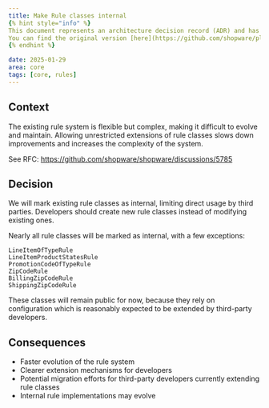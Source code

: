 ```yaml
---
title: Make Rule classes internal
{% hint style="info" %}
This document represents an architecture decision record (ADR) and has been mirrored from the ADR section in our Shopware 6 repository.
You can find the original version [here](https://github.com/shopware/platform/blob/trunk/adr/2025-01-29-make-rule-classes-internal.md)
{% endhint %}

date: 2025-01-29
area: core
tags: [core, rules]
---
```


## Context
The existing rule system is flexible but complex, making it difficult to evolve and maintain. Allowing unrestricted extensions of rule classes slows down improvements and increases the complexity of the system.

See RFC: https://github.com/shopware/shopware/discussions/5785

## Decision
We will mark existing rule classes as internal, limiting direct usage by third parties. Developers should create new rule classes instead of modifying existing ones. 

Nearly all rule classes will be marked as internal, with a few exceptions: 

```
LineItemOfTypeRule
LineItemProductStatesRule
PromotionCodeOfTypeRule
ZipCodeRule
BillingZipCodeRule
ShippingZipCodeRule
```

These classes will remain public for now, because they rely on configuration which is reasonably expected to be extended by third-party developers.

## Consequences
* Faster evolution of the rule system
* Clearer extension mechanisms for developers
* Potential migration efforts for third-party developers currently extending rule classes
* Internal rule implementations may evolve
